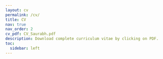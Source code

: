 ```yaml
---
layout: cv
permalink: /cv/
title: CV 
nav: true
nav_order: 2
cv_pdf: CV_Saurabh.pdf
description: Download complete curriculum vitae by clicking on PDF.
toc:
  sidebar: left
---
```

